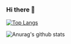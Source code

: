 ### Hi there 👋

<!--
**BrianNBarton/BrianNBarton** is a ✨ _special_ ✨ repository because its `README.md` (this file) appears on your GitHub profile.


Here are some ideas to get you started:

- 🔭 Capstone Project Triet Diet
- 🌱 I’m currently learning Python
- 👯 I’m looking to collaborate on Applications
- 🤔 I’m looking for a junior developer role
- 💬 Ask me about my tech stack

-->

[![Top Langs](https://github-readme-stats.vercel.app/api/top-langs/?username=BrianNBarton&langs_count=8)](https://github.com/anuraghazra/github-readme-stats)


![Anurag's github stats](https://github-readme-stats.vercel.app/api?username=BrianNBarton&show_icons=true&theme=chartreuse-dark)
